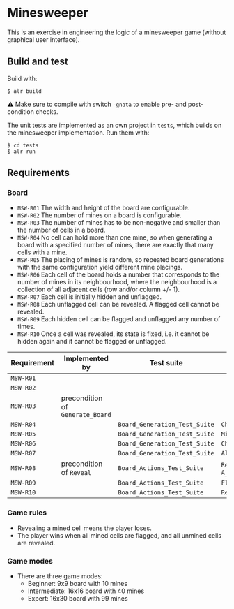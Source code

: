 # Minesweeper

This is an exercise in engineering the logic of a minesweeper game (without graphical user interface).

## Build and test

Build with:
```
$ alr build
```
⚠️ Make sure to compile with switch `-gnata` to enable pre- and post-condition checks.

The unit tests are implemented as an own project in `tests`, which builds on the minesweeper implementation. 
Run them with:
```
$ cd tests
$ alr run
```

## Requirements

### Board

* `MSW-R01` The width and height of the board are configurable.
* `MSW-R02` The number of mines on a board is configurable.
* `MSW-R03` The number of mines has to be non-negative and smaller than the number of cells in a board.
* `MSW-R04` No cell can hold more than one mine, so when generating a board with a specified number of mines, there are exactly that many cells with a mine.
* `MSW-R05` The placing of mines is random, so repeated board generations with the same configuration yield different mine placings.
* `MSW-R06` Each cell of the board holds a number that corresponds to the number of mines in its neighbourhood, where the neighbourhood is a collection of all adjacent cells (row and/or column +/- 1).
* `MSW-R07` Each cell is initially hidden and unflagged. 
* `MSW-R08` Each unflagged cell can be revealed. A flagged cell cannot be revealed.
* `MSW-R09` Each hidden cell can be flagged and unflagged any number of times.
* `MSW-R10` Once a cell was revealed, its state is fixed, i.e. it cannot be hidden again and it cannot be flagged or unflagged.

| Requirement | Implemented by | Test suite | Tests |
|-------------|----------------|------------|-------|
| `MSW-R01` | | | |
| `MSW-R02` | | | |
| `MSW-R03` | precondition of `Generate_Board` | | |
| `MSW-R04` | | `Board_Generation_Test_Suite` | `Check_Number_Of_Mined_Cells` |
| `MSW-R05` | | `Board_Generation_Test_Suite` | `Mines_Are_Placed_Randomly` |
| `MSW-R06` | | `Board_Generation_Test_Suite` | `Check_Number_Of_Adjacent_Mines` |
| `MSW-R07` | | `Board_Generation_Test_Suite` | `All_Cells_Are_Hidden_And_Unflagged` |
| `MSW-R08` | precondition of `Reveal` | `Board_Actions_Test_Suite` | `Revealing_An_Unflagged_Cell`, `A_Flagged_Cell_Cannot_Be_Revealed` |
| `MSW-R09` | | `Board_Actions_Test_Suite` | `Flagging_And_Unflagging_A_Cell` |
| `MSW-R10` | | `Board_Actions_Test_Suite` | `Revealing_An_Unflagged_Cell` |

### Game rules

* Revealing a mined cell means the player loses.
* The player wins when all mined cells are flagged, and all unmined cells are revealed.

### Game modes

* There are three game modes:
    * Beginner: 9x9 board with 10 mines
    * Intermediate: 16x16 board with 40 mines
    * Expert: 16x30 board with 99 mines
